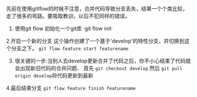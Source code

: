 先前在使用gitlfow的时候不注意，合并代码导致分支丢失，结果一个个类比较，走了很多的弯路。要吸取教训，以后不犯同样的错误。
1. 使用git flow 初始化一个git库 
·git flow init·

2.开启一个新的分支 这个操作创建了一个基于'develop'的特性分支，并切换到这个分支之下。
`git flow feature start featurename`

3. 很关键的一步:当别人去develop更新合并了代码之后，你不小心结束了代码就会出现新旧代码的合并问题、
首先 `git checkout develop` 然后 `git pull origin develop`将代码更新到最新 

4.最后结束分支 
`git flow feature finish featurename`